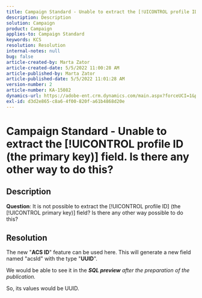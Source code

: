 ```yaml
---
title: Campaign Standard - Unable to extract the [!UICONTROL profile ID (the primary key)] field. Is there any other way to do this?
description: Description
solution: Campaign
product: Campaign
applies-to: Campaign Standard
keywords: KCS
resolution: Resolution
internal-notes: null
bug: false
article-created-by: Marta Zator
article-created-date: 5/5/2022 11:00:28 AM
article-published-by: Marta Zator
article-published-date: 5/5/2022 11:01:28 AM
version-number: 2
article-number: KA-15082
dynamics-url: https://adobe-ent.crm.dynamics.com/main.aspx?forceUCI=1&pagetype=entityrecord&etn=knowledgearticle&id=3fef2f8e-62cc-ec11-a7b5-6045bd00dbbc
exl-id: d3d2e865-c8a6-4f00-820f-a61b4868d20e
---
```

# Campaign Standard - Unable to extract the [!UICONTROL profile ID (the primary key)] field. Is there any other way to do this?

## Description


<b>Question</b>: It is not possible to extract the [!UICONTROL profile ID] (the [!UICONTROL primary key)] field? Is there any other way possible to do this?


## Resolution


The new "<b>ACS ID</b>" feature can be used here. This will generate a new field named "acsId" with the type "<b>UUID</b>".

We would be able to see it in the <b>*SQL preview</b><ex id="2"/> after the preparation of the publication.*

So, its values would be UUID.

